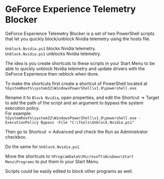 # GeForce Experience Telemetry Blocker  
 GeForce Experience Telemetry Blocker is a set of two PowerShell scripts that let you quickly block/unblock Nvidia telemetry using the hosts file.  

 `Unblock.Nvidia.ps1` blocks Nvidia telemetry.  
 `Unblock.Nvidia.ps1` unblocks Nvidia telemetry.  

The idea is you create shortcuts to these scripts in your Start Menu to be able to quickly unblock Nvidia telemetry and update drivers with the GeForce Experience then reblock when done.  

To make the shortcuts first create a shortcut of PowerShell located at `%SystemRoot%\system32\WindowsPowerShell\v1.0\powershell.exe`  

Rename it to `Block Nvidia`, open properties, and edit the Shortcut -> Target to add the path of the script and an argument to bypass the system execution policy.  
For example: `%SystemRoot%\system32\WindowsPowerShell\v1.0\powershell.exe -ExecutionPolicy Bypass -File "C:\Tools\Unblock.Nvidia.ps1"`  

Then go to Shortcut -> Advanced and check the Run as Administrator checkbox.  

Do the same for `Unblock.Nvidia.ps1`.  

Move the shortcuts to `%ProgramData%\Microsoft\Windows\Start Menu\Programs` to put them in your Start Menu.  

Scripts could be easily edited to block other programs as well.  
